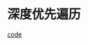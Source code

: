 # 深度优先遍历

[code](https://github.com/shanyao19940801/BookeNote/blob/master/ReadingNotes/Algorithm/src/com/yao/code/DFS.java)